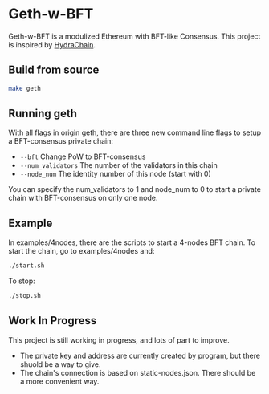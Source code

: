 # Geth-w-BFT

Geth-w-BFT is a modulized Ethereum with BFT-like Consensus. This project is inspired by [HydraChain](https://github.com/HydraChain/hydrachain).

## Build from source
```sh
make geth
```
## Running geth

With all flags in origin geth, there are three new command line flags to setup a BFT-consensus private chain:


  * `--bft` Change PoW to BFT-consensus
  * `--num_validators` The number of the validators in this chain
  * `--node_num` The identity number of this node (start with 0)

You can specify the num_validators to 1 and node_num to 0 to start a private chain with BFT-consensus on only one node.

## Example

In examples/4nodes, there are the scripts to start a 4-nodes BFT chain. To start the chain, go to examples/4nodes and:

```sh
./start.sh
```

To stop:

```sh
./stop.sh
```

## Work In Progress

This project is still working in progress, and lots of part to improve.

  * The private key and address are currently created by program, but there shuold be a way to give.   
  * The chain's connection is based on static-nodes.json. There should be a more convenient way.
